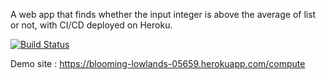 A web app that finds whether the input integer is above the average of list or not,
with CI/CD deployed on Heroku.

[![Build Status](https://travis-ci.com/abugraokkali/appintro.svg?branch=main)](https://travis-ci.com/abugraokkali/appintro)

Demo site : https://blooming-lowlands-05659.herokuapp.com/compute